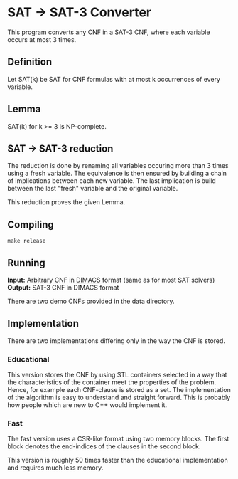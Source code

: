 # SAT -> SAT-3 Converter

This program converts any CNF in a SAT-3 CNF, where each variable occurs at
most 3 times.

## Definition

Let SAT(k) be SAT for CNF formulas with at most k occurrences of every variable.

## Lemma

SAT(k) for k >= 3 is NP-complete.

## SAT -> SAT-3 reduction
The reduction is done by renaming all variables occuring more
than 3 times using a fresh variable. The equivalence is then ensured by
building a chain of implications between each new variable.
The last implication is build between the last "fresh" variable and the
original variable.

This reduction proves the given Lemma.

## Compiling

```
make release
```

## Running

**Input:** Arbitrary CNF in [DIMACS](http://www.satcompetition.org/2009/format-benchmarks2009.html)
format (same as for most SAT solvers)
**Output:** SAT-3 CNF in DIMACS format

There are two demo CNFs provided in the data directory.

## Implementation

There are two implementations differing only in the way the CNF is stored.

### Educational

This version stores the CNF by using STL containers selected in a way that
the characteristics of the container meet the properties of the problem.
Hence, for example each CNF-clause is stored as a set. The implementation
of the algorithm is easy to understand and straight forward. This is
probably how people which are new to C++ would implement it.

### Fast

The fast version uses a CSR-like format using two memory blocks. The first
block denotes the end-indices of the clauses in the second block.

This version is roughly 50 times faster than the educational implementation
and requires much less memory.

